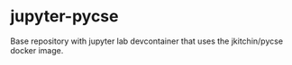 # jupyter-pycse

Base repository with jupyter lab devcontainer that uses the jkitchin/pycse docker image.
